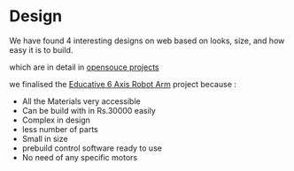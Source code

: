 # Design

We have found 4 interesting designs on web based on looks, size, and how easy it is to build.

which are in detail in [opensouce projects](opensouce%20projects.md)

we finalised the [Educative 6 Axis Robot Arm](Educative%206%20Axis%20Robot%20Arm.md) project because :

- All the Materials very accessible
- Can be build with in Rs.30000 easily
- Complex in design
- less number of parts
- Small in size
- prebuild control software ready to use
- No need of any specific motors
